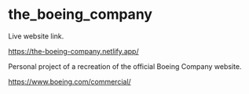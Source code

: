 # the_boeing_company

Live website link.

https://the-boeing-company.netlify.app/


Personal project of a recreation of the official Boeing Company website. 

https://www.boeing.com/commercial/ 
